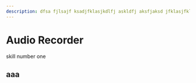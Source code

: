 ```yaml
---
description: dfsa fjlsajf ksadjfklasjkdlfj askldfj aksfjaksd jfklasjfklasdj fkljsdf
---
```


# Audio Recorder

skill number one

## aaa



